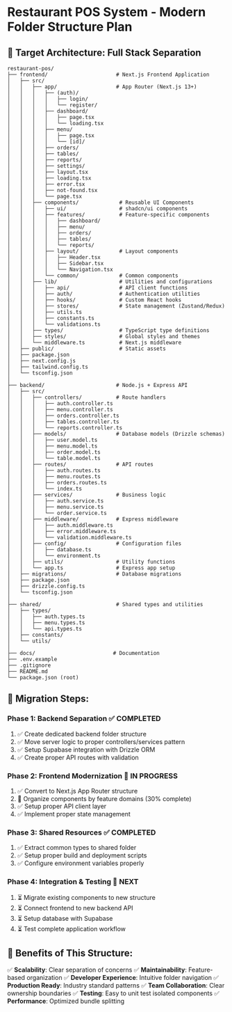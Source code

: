 # Restaurant POS System - Modern Folder Structure Plan

## 🎯 Target Architecture: Full Stack Separation

```
restaurant-pos/
├── frontend/                      # Next.js Frontend Application
│   ├── src/
│   │   ├── app/                   # App Router (Next.js 13+)
│   │   │   ├── (auth)/
│   │   │   │   ├── login/
│   │   │   │   └── register/
│   │   │   ├── dashboard/
│   │   │   │   ├── page.tsx
│   │   │   │   └── loading.tsx
│   │   │   ├── menu/
│   │   │   │   ├── page.tsx
│   │   │   │   └── [id]/
│   │   │   ├── orders/
│   │   │   ├── tables/
│   │   │   ├── reports/
│   │   │   ├── settings/
│   │   │   ├── layout.tsx
│   │   │   ├── loading.tsx
│   │   │   ├── error.tsx
│   │   │   ├── not-found.tsx
│   │   │   └── page.tsx
│   │   ├── components/             # Reusable UI Components
│   │   │   ├── ui/                 # shadcn/ui components
│   │   │   ├── features/           # Feature-specific components
│   │   │   │   ├── dashboard/
│   │   │   │   ├── menu/
│   │   │   │   ├── orders/
│   │   │   │   ├── tables/
│   │   │   │   └── reports/
│   │   │   ├── layout/             # Layout components
│   │   │   │   ├── Header.tsx
│   │   │   │   ├── Sidebar.tsx
│   │   │   │   └── Navigation.tsx
│   │   │   └── common/             # Common components
│   │   ├── lib/                    # Utilities and configurations
│   │   │   ├── api/                # API client functions
│   │   │   ├── auth/               # Authentication utilities
│   │   │   ├── hooks/              # Custom React hooks
│   │   │   ├── stores/             # State management (Zustand/Redux)
│   │   │   ├── utils.ts
│   │   │   ├── constants.ts
│   │   │   └── validations.ts
│   │   ├── types/                  # TypeScript type definitions
│   │   ├── styles/                 # Global styles and themes
│   │   └── middleware.ts           # Next.js middleware
│   ├── public/                     # Static assets
│   ├── package.json
│   ├── next.config.js
│   ├── tailwind.config.ts
│   └── tsconfig.json
│
├── backend/                       # Node.js + Express API
│   ├── src/
│   │   ├── controllers/           # Route handlers
│   │   │   ├── auth.controller.ts
│   │   │   ├── menu.controller.ts
│   │   │   ├── orders.controller.ts
│   │   │   ├── tables.controller.ts
│   │   │   └── reports.controller.ts
│   │   ├── models/                # Database models (Drizzle schemas)
│   │   │   ├── user.model.ts
│   │   │   ├── menu.model.ts
│   │   │   ├── order.model.ts
│   │   │   └── table.model.ts
│   │   ├── routes/                # API routes
│   │   │   ├── auth.routes.ts
│   │   │   ├── menu.routes.ts
│   │   │   ├── orders.routes.ts
│   │   │   └── index.ts
│   │   ├── services/              # Business logic
│   │   │   ├── auth.service.ts
│   │   │   ├── menu.service.ts
│   │   │   └── order.service.ts
│   │   ├── middleware/            # Express middleware
│   │   │   ├── auth.middleware.ts
│   │   │   ├── error.middleware.ts
│   │   │   └── validation.middleware.ts
│   │   ├── config/                # Configuration files
│   │   │   ├── database.ts
│   │   │   └── environment.ts
│   │   ├── utils/                 # Utility functions
│   │   └── app.ts                 # Express app setup
│   ├── migrations/                # Database migrations
│   ├── package.json
│   ├── drizzle.config.ts
│   └── tsconfig.json
│
├── shared/                        # Shared types and utilities
│   ├── types/
│   │   ├── auth.types.ts
│   │   ├── menu.types.ts
│   │   └── api.types.ts
│   ├── constants/
│   └── utils/
│
├── docs/                         # Documentation
├── .env.example
├── .gitignore
├── README.md
└── package.json (root)
```

## 🚀 Migration Steps:

### Phase 1: Backend Separation ✅ COMPLETED
1. ✅ Create dedicated backend folder structure
2. ✅ Move server logic to proper controllers/services pattern
3. ✅ Setup Supabase integration with Drizzle ORM
4. ✅ Create proper API routes with validation

### Phase 2: Frontend Modernization 🚧 IN PROGRESS
1. ✅ Convert to Next.js App Router structure
2. 🚧 Organize components by feature domains (30% complete)
3. ✅ Setup proper API client layer
4. ✅ Implement proper state management

### Phase 3: Shared Resources ✅ COMPLETED
1. ✅ Extract common types to shared folder
2. ✅ Setup proper build and deployment scripts
3. ✅ Configure environment variables properly

### Phase 4: Integration & Testing 🔄 NEXT
1. ⏳ Migrate existing components to new structure
2. ⏳ Connect frontend to new backend API
3. ⏳ Setup database with Supabase
4. ⏳ Test complete application workflow

## 🔧 Benefits of This Structure:

✅ **Scalability**: Clear separation of concerns
✅ **Maintainability**: Feature-based organization
✅ **Developer Experience**: Intuitive folder navigation
✅ **Production Ready**: Industry standard patterns
✅ **Team Collaboration**: Clear ownership boundaries
✅ **Testing**: Easy to unit test isolated components
✅ **Performance**: Optimized bundle splitting